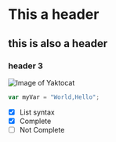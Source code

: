 # This a header 
## this is also a header
### header 3
![Image of Yaktocat](https://octodex.github.com/images/yaktocat.png)
``` javascript
var myVar = "World,Hello";
```
- [x] List syntax
- [x] Complete
- [ ] Not Complete
